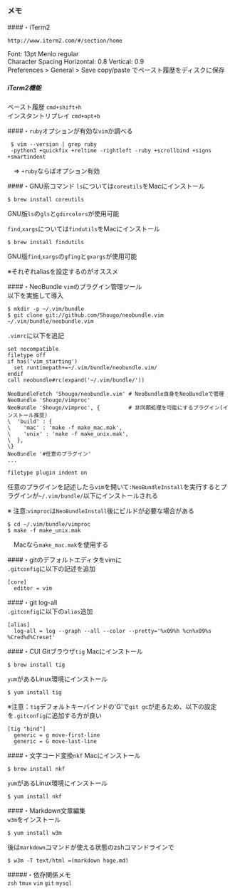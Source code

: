 ### メモ
####・iTerm2

    http://www.iterm2.com/#/section/home

Font: 13pt Menlo regular  
Character Spacing Horizontal: 0.8 Vertical: 0.9  
Preferences > General > Save copy/paste でペースト履歴をディスクに保存 
  
##### iTerm2機能
ペースト履歴
``cmd+shift+h``  
インスタントリプレイ
``cmd+opt+b``

####・`ruby`オプションが有効な`vim`か調べる  

     $ vim --version | grep ruby    
     -python3 +quickfix +reltime -rightleft -ruby +scrollbind +signs +smartindent    

　=> `+ruby`ならばオプション有効  

####・GNU系コマンド
``ls``については``coreutils``をMacにインストール  

    $ brew install coreutils  

GNU版``ls``の``gls``と``gdircolors``が使用可能  

``find``,``xargs``については``findutils``をMacにインストール  

    $ brew install findutils

GNU版``find``,``xargs``の``gfing``と``gxargs``が使用可能  

※それぞれaliasを設定するのがオススメ

####・NeoBundle
`vim`のプラグイン管理ツール  
以下を実施して導入  

    $ mkdir -p ~/.vim/bundle    
    $ git clone git://github.com/Shougo/neobundle.vim ~/.vim/bundle/neobundle.vim    

`.vimrc`に以下を追記  

    set nocompatible    
    filetype off    
    if has('vim_starting')    
      set runtimepath+=~/.vim/bundle/neobundle.vim/    
    endif    
    call neobundle#rc(expand('~/.vim/bundle/'))    
    
    NeoBundleFetch 'Shougo/neobundle.vim' # NeoBundle自身をNeoBundleで管理    
    NeoBundle 'Shougo/vimproc'            
    NeoBundle 'Shougo/vimproc', {         # 非同期処理を可能にするプラグイン(インストール推奨)    
    \  'build' : {    
    \    'mac' : 'make -f make_mac.mak',    
    \    'unix' : 'make -f make_unix.mak',    
    \  },    
    \}    
    NeoBundle '#任意のプラグイン'    
    ...
    
    filetype plugin indent on    

任意のプラグインを記述したら`vim`を開いて`:NeoBundleInstall`を実行するとプラグインが`~/.vim/bundle/`以下にインストールされる

※ 注意:`vimproc`は`NeoBundleInstall`後にビルドが必要な場合がある  

    $ cd ~/.vim/bundle/vimproc    
    $ make -f make_unix.mak    

　Macなら`make_mac.mak`を使用する  

####・gitのデフォルトエディタをvimに  
``.gitconfig``に以下の記述を追加  

    [core]    
      editor = vim    

####・git log-all  
``.gitconfig``に以下の``alias``追加

    [alias]    
      log-all = log --graph --all --color --pretty='%x09%h %cn%x09%s %Cred%d%Creset'  

####・CUI Gitブラウザ``tig``
Macにインストール

    $ brew install tig

``yum``があるLinux環境にインストール

    $ yum install tig
  
  
※注意：``tig``デフォルトキーバインドの'G'で``git gc``が走るため、以下の設定を``.gitconfig``に追加する方が良い

    [tig "bind"]
      generic = g move-first-line
      generic = G move-last-line

####・文字コード変換``nkf``
Macにインストール  

    $ brew install nkf  

``yum``があるLinux環境にインストール

    $ yum install nkf

####・Markdown文章編集  
``w3m``をインストール  

    $ yum install w3m  


後は``markdown``コマンドが使える状態のzshコマンドラインで

    $ w3m -T text/html =(markdown hoge.md)

#####・依存関係メモ  
``zsh`` ``tmux`` ``vim`` ``git`` ``mysql``
